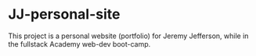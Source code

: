 # JJ-personal-site

This project is a personal website (portfolio) for Jeremy Jefferson, while in the fullstack Academy web-dev boot-camp.
